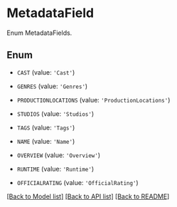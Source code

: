 # MetadataField

Enum MetadataFields.

## Enum

* `CAST` (value: `'Cast'`)

* `GENRES` (value: `'Genres'`)

* `PRODUCTIONLOCATIONS` (value: `'ProductionLocations'`)

* `STUDIOS` (value: `'Studios'`)

* `TAGS` (value: `'Tags'`)

* `NAME` (value: `'Name'`)

* `OVERVIEW` (value: `'Overview'`)

* `RUNTIME` (value: `'Runtime'`)

* `OFFICIALRATING` (value: `'OfficialRating'`)

[[Back to Model list]](README.md#documentation-for-models) [[Back to API list]](README.md#documentation-for-api-endpoints) [[Back to README]](README.md)


